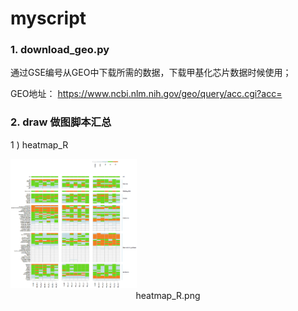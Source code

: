 # myscript

### 1.	download_geo.py

通过GSE编号从GEO中下载所需的数据，下载甲基化芯片数据时候使用；

GEO地址： https://www.ncbi.nlm.nih.gov/geo/query/acc.cgi?acc=

### 2.  draw  做图脚本汇总

1 )  heatmap_R


<img src="https://raw.githubusercontent.com/redpanda2017/myscript/master/draw/heatmap_R/heatmap_r.png" width="40%" height="40%" />

<center> heatmap_R.png </center>

